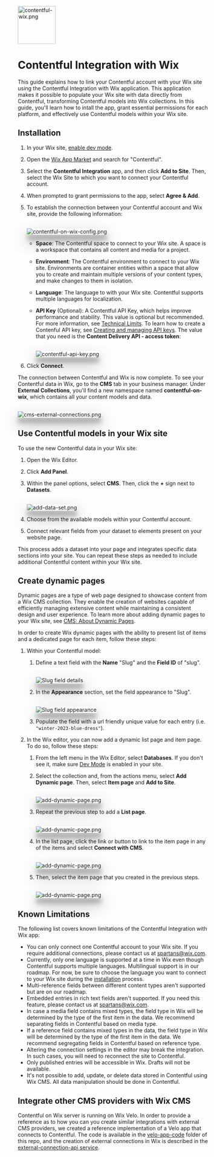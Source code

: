 <img src="docs/images/rectangle-logo.png" alt="contentful-wix.png" width="100"/><br>
# Contentful Integration with Wix

This guide explains how to link your Contentful account with your Wix site using the Contentful Integration with Wix application. This application makes it possible to populate your Wix site with data directly from Contentful, transforming Contentful models into Wix collections. In this guide, you'll learn how to intall the app, grant essential permissions for each platform, and effectively use Contentful models within your Wix site.

## Installation

1. In your Wix site, [enable dev mode](https://dev.wix.com/docs/develop-websites/articles/getting-started/resources/about-velo-by-wix#to-enable-velo-on-your-site).
1. Open the [Wix App Market](https://www.wix.com/app-market/search-result?query=contentful) and search for "Contentful".
1. Select the **Contentful Integration** app, and then click **Add to Site**. Then, select the Wix Site to which you want to connect your Contentful account.
1. When prompted to grant permissions to the app, select **Agree & Add**.
1. To establish the connection between your Contentful account and Wix site, provide the following information:

    <img alt="contentful-on-wix-config.png" src="docs/images/contentful-on-wix-config.png" style="margin-top: 16px; box-shadow: rgba(0, 0, 0, 0.3) 0px 19px 38px, rgba(0, 0, 0, 0.22) 0px 15px 12px;"/>

    * **Space**: The Contentful space to connect to your Wix site. A space is a workspace that contains all content and media for a project. 
    * **Environment**: The Contentful environment to connect to your Wix site. Environments are container entities within a space that allow you to create and maintain multiple versions of your content types, and make changes to them in isolation.
    * **Language**: The language to with your Wix site. Contentful supports multiple languages for localization.
    * **API Key** (Optional): A Contentful API Key, which helps improve performance and stability. This value is optional but recommended. For more information, see [Technical Limits](https://www.contentful.com/developers/docs/technical-limits/). To learn how to create a Contenful API key, see [Creating and managing API keys](https://training.contentful.com/student/page/1050378-creating-and-managing-api-keys). The value that you need is the **Content Delivery API - access token**:

       <img alt="contentful-api-key.png" src="docs/images/contentful-api-key.png" style="margin-top: 16px; box-shadow: rgba(0, 0, 0, 0.3) 0px 19px 38px, rgba(0, 0, 0, 0.22) 0px 15px 12px;"/>

1. Click **Connect**.

The connection between Contentful and Wix is now complete. To see your Contentful data in Wix, go to the **CMS** tab in your business manager. Under **External Collections**, you'll find a new namespace named **contentful-on-wix**, which contains all your content models and data.

<img alt="cms-external-connections.png" src="docs/images/cms-external-connections.png" style="margin-top: 16px; box-shadow: rgba(0, 0, 0, 0.3) 0px 19px 38px, rgba(0, 0, 0, 0.22) 0px 15px 12px;"/>

## Use Contentful models in your Wix site

To use the new Contentful data in your Wix site:

1. Open the Wix Editor.
1. Click **Add Panel**.
1. Within the panel options, select **CMS**. Then, click the **+** sign next to **Datasets**.

   <img alt="add-data-set.png" src="docs/images/add-data-set.png" style="margin-top: 16px; box-shadow: rgba(0, 0, 0, 0.3) 0px 19px 38px, rgba(0, 0, 0, 0.22) 0px 15px 12px;"/>

1. Choose from the available models within your Contentful account.
1. Connect relevant fields from your dataset to elements present on your website page.

This process adds a dataset into your page and integrates specific data sections into your site. You can repeat these steps as needed to include additional Contentful content within your Wix site.

## Create dynamic pages

Dynamic pages are a type of web page designed to showcase content from a Wix CMS collection. They enable the creation of websites capable of efficiently managing extensive content while maintaining a consistent design and user experience. To learn more about adding dynamic pages to your Wix site, see [CMS: About Dynamic Pages](https://support.wix.com/en/article/cms-about-dynamic-pages).

In order to create Wix dynamic pages with the ability to present list of items and a dedicated page for each item, follow these steps:

1. Within your Contentful model:
   
   1. Define a text field with the **Name** "Slug" and the **Field ID** of "slug".

         <img alt="Slug field details" src="docs/images/slug-field-details.png" style="margin-top: 16px; box-shadow: rgba(0, 0, 0, 0.3) 0px 19px 38px, rgba(0, 0, 0, 0.22) 0px 15px 12px;"/>
   
   1.  In the **Appearance** section, set the field appearance to "Slug".
          
         <img alt="Slug field appearance" src="docs/images/slug-field-appearance.png" style="margin-top: 16px; box-shadow: rgba(0, 0, 0, 0.3) 0px 19px 38px, rgba(0, 0, 0, 0.22) 0px 15px 12px;"/>
   
   1. Populate the field with a url friendly unique value for each entry (i.e. `"winter-2023-blue-dress"`).

1. In the Wix editor, you can now add a dynamic list page and item page. To do so, follow these steps:

   1. From the left menu in the Wix Editor, select **Databases**. If you don't see it, make sure [Dev Mode](https://dev.wix.com/docs/develop-websites/articles/getting-started/resources/about-velo-by-wix#to-enable-velo-on-your-site) is enabled in your site.

   1. Select the collection and, from the actions menu, select **Add Dynamic page**. Then, select **Item page** and **Add to Site**.

      <img alt="add-dynamic-page.png" src="docs/images/add-dynamic-page.png" style="margin-top: 16px; box-shadow: rgba(0, 0, 0, 0.3) 0px 19px 38px, rgba(0, 0, 0, 0.22) 0px 15px 12px;"/>
   
   1. Repeat the previous step to add a **List page**.

       <img alt="add-dynamic-page.png" src="docs/images/dynamic-page-select-type.png" style="margin-top: 16px; box-shadow: rgba(0, 0, 0, 0.3) 0px 19px 38px, rgba(0, 0, 0, 0.22) 0px 15px 12px;"/>

   1. In the list page, click the link or button to link to the item page in any of the items and select **Connect with CMS**.
   
      <img alt="add-dynamic-page.png" src="docs/images/dynamic-page-connect-with-cms.png" style="margin-top: 16px; box-shadow: rgba(0, 0, 0, 0.3) 0px 19px 38px, rgba(0, 0, 0, 0.22) 0px 15px 12px;"/>

   1. Then, select the item page that you created in the previous steps.
   
      <img alt="add-dynamic-page.png" src="docs/images/dynamic-page-select-item-page.png" style="margin-top: 16px; box-shadow: rgba(0, 0, 0, 0.3) 0px 19px 38px, rgba(0, 0, 0, 0.22) 0px 15px 12px;"/>

## Known Limitations

The following list covers known limitations of the Contentful Integration with Wix app:

* You can only connect one Contentful account to your Wix site. If you require additional connections, please contact us at spartans@wix.com.
* Currently, only one language is supported at a time in Wix even though Contentful supports multiple languages. Multilingual support is in our roadmap. For now, be sure to choose the language you want to connect to your Wix site during the [installation](#installation) process.
* Multi-reference fields between different content types aren't supported but are on our roadmap.
* Embedded entries in rich text fields aren't supported. If you need this feature, please contact us at spartans@wix.com.
* In case a media field contains mixed types, the field type in Wix will be determined by the type of the first item in the data. We recommend separating fields in Contentful based on media type.
* If a reference field contains mixed types in the data, the field type in Wix will be determined by the type of the first item in the data. We recommend segregating fields in Contentful based on reference type.
* Altering the connection settings in the editor may break the integration. In such cases, you will need to reconnect the site to Contentful.
* Only published entries will be accessible in Wix. Drafts will not be available.
* It's not possible to add, update, or delete data stored in Contentful using Wix CMS. All data manipulation should be done in Contentful.

## Integrate other CMS providers with Wix CMS

Contentful on Wix server is running on Wix Velo. In order to provide a reference as to how you can you create similar integrations with external CMS providers, we created a reference implementation of a Velo app that connects to Contentful. The code is available in the [velo-app-code](velo-app-code) folder of this repo, and the creation of external connections in Wix is described in the [external-connection-api service](velo-app-code/velo-code/backend/services/external-connection-api.js).
